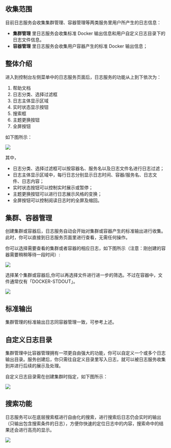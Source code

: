 ## 收集范围

目前日志服务会收集集群管理、容器管理等两类服务里用户所产生的日志信息：
*  **集群管理** 里日志服务会收集标准 Docker 输出信息和用户自定义日志目录下的日志文件信息。
*  **容器管理** 里日志服务会收集用户容器产生的标准 Docker 输出信息；

## 整体介绍
进入到控制台左侧菜单中的日志服务页面后，日志服务的功能从上到下依次为：

 1. 帮助文档 
 2. 日志分类、选择过滤框 
 3. 日志主体显示区域 
 4. 实时状态显示按钮 
 5. 搜索框 
 6. 主题更换按钮 
 7. 全屏按钮

如下图所示：

![](./image/日志服务_整体介绍.png)

其中，

* 日志分类、选择过滤框可以按容器名、服务名以及日志文件名进行日志过滤；    
* 日志主体显示区域中，每行日志分别显示日志时间、容器/服务名、日志文件、日志内容； 
* 实时状态按钮可以控制实时展示或暂停；    
* 主题更换按钮可以进行日志展示风格的变换； 
* 全屏按钮可以控制阅读日志时的全屏及缩回。

## 集群、容器管理

创建集群或容器后，日志服务自动会开始对集群或容器产生的标准输出进行收集。此时，你可以直接到日志服务页面里进行查看，无需任何操作。

你可以选择需要查看的集群或者容器的相应日志，如下图所示（注意：刚创建的容器需要稍稍等待一段时间）:

![](./image/日志服务_所有类型.png)

选择某个集群或容器后,你可以再选择文件进行进一步的筛选。不过在容器中，文件通常仅有「DOCKER-STDOUT」。

![](./image/日志服务_类型筛选.png)

## 标准输出

集群管理的标准输出日志同容器管理一致，可参考上述。

## 自定义日志目录

集群管理中比容器管理拥有一项更自由强大的功能，你可以自定义一个或多个日志输出目录。服务创建后，你只需往自定义目录里写入日志，就可以被日志服务收集到并进行后续的展示及处理。

自定义日志目录需在创建集群时指定，如下图所示：

![](./image/日志服务_自定义目录.png)

## 搜索功能

日志服务可以在底层搜索框进行自由化的搜索，进行搜索后日志仍会实时的输出（只输出包含搜索条件的日志），方便你快速的定位日志中的内容，搜索命中的结果还会进行高亮的显示。

![](./image/日志服务_搜索功能.png)
